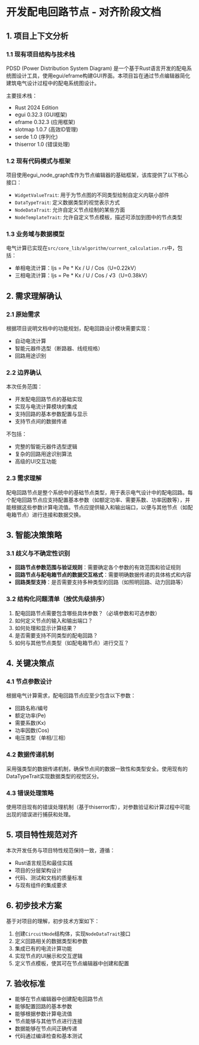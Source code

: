 # 开发配电回路节点 - 对齐阶段文档

## 1. 项目上下文分析

### 1.1 现有项目结构与技术栈

PDSD (Power Distribution System Diagram) 是一个基于Rust语言开发的配电系统图设计工具，使用egui/eframe构建GUI界面。本项目旨在通过节点编辑器简化建筑电气设计过程中的配电系统图设计。

主要技术栈：
- Rust 2024 Edition
- egui 0.32.3 (GUI框架)
- eframe 0.32.3 (应用框架)
- slotmap 1.0.7 (高效ID管理)
- serde 1.0 (序列化)
- thiserror 1.0 (错误处理)

### 1.2 现有代码模式与框架

项目使用egui_node_graph库作为节点编辑器的基础框架，该库提供了以下核心接口：

- `WidgetValueTrait`: 用于为节点图的不同类型绘制自定义内联小部件
- `DataTypeTrait`: 定义数据类型的视觉表示方式
- `NodeDataTrait`: 允许自定义节点绘制的某些方面
- `NodeTemplateTrait`: 允许自定义节点模板，描述可添加到图中的节点类型

### 1.3 业务域与数据模型

电气计算已实现在`src/core_lib/algorithm/current_calculation.rs`中，包括：
- 单相电流计算：Ijs = Pe * Kx / U / Cos（U=0.22kV）
- 三相电流计算：Ijs = Pe * Kx / U / Cos / √3（U=0.38kV）

## 2. 需求理解确认

### 2.1 原始需求

根据项目说明文档中的功能规划，配电回路设计模块需要实现：
- 自动电流计算
- 智能元器件选型（断路器、线缆规格）
- 回路用途识别

### 2.2 边界确认

本次任务范围：
- 开发配电回路节点的基础实现
- 实现与电流计算模块的集成
- 支持回路的基本参数配置与显示
- 支持节点间的数据传递

不包括：
- 完整的智能元器件选型逻辑
- 复杂的回路用途识别算法
- 高级的UI交互功能

### 2.3 需求理解

配电回路节点是整个系统中的基础节点类型，用于表示电气设计中的配电回路。每个配电回路节点应支持配置基本参数（如额定功率、需要系数、功率因数等），并能根据这些参数计算电流值。节点应提供输入和输出端口，以便与其他节点（如配电箱节点）进行连接和数据交换。

## 3. 智能决策策略

### 3.1 歧义与不确定性识别

- **回路节点参数范围与验证规则**：需要确定各个参数的有效范围和验证规则
- **回路节点与配电箱节点的数据交互格式**：需要明确数据传递的具体格式和内容
- **回路类型支持**：是否需要支持多种类型的回路（如照明回路、动力回路等）

### 3.2 结构化问题清单（按优先级排序）

1. 配电回路节点需要包含哪些具体参数？（必填参数和可选参数）
2. 如何定义节点的输入和输出端口？
3. 如何处理和显示计算结果？
4. 是否需要支持不同类型的配电回路？
5. 如何与其他节点类型（如配电箱节点）进行交互？

## 4. 关键决策点

### 4.1 节点参数设计

根据电气计算需求，配电回路节点应至少包含以下参数：
- 回路名称/编号
- 额定功率(Pe)
- 需要系数(Kx)
- 功率因数(Cos)
- 电压类型（单相/三相）

### 4.2 数据传递机制

采用强类型的数据传递机制，确保节点间的数据一致性和类型安全。使用现有的DataTypeTrait实现数据类型的视觉区分。

### 4.3 错误处理策略

使用项目现有的错误处理机制（基于thiserror库），对参数验证和计算过程中可能出现的错误进行捕获和处理。

## 5. 项目特性规范对齐

本次开发任务与项目特性规范保持一致，遵循：
- Rust语言规范和最佳实践
- 项目的分层架构设计
- 代码、测试和文档的质量标准
- 与现有组件的集成要求

## 6. 初步技术方案

基于对项目的理解，初步技术方案如下：

1. 创建`CircuitNode`结构体，实现`NodeDataTrait`接口
2. 定义回路相关的数据类型和参数
3. 集成已有的电流计算功能
4. 实现节点的UI展示和交互逻辑
5. 定义节点模板，使其可在节点编辑器中创建和配置

## 7. 验收标准

- 能够在节点编辑器中创建配电回路节点
- 能够配置回路的基本参数
- 能够根据参数计算电流值
- 节点能够与其他节点进行连接
- 数据能够在节点间正确传递
- 代码通过编译检查和基本测试